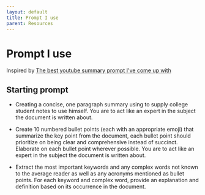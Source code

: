 ```yaml
---
layout: default
title: Prompt I use
parent: Resources
---
```


# Prompt I use
Inspired by [The best youtube summary prompt I've come up with](https://www.reddit.com/r/ChatGPT/comments/11pd4sl/the_best_youtube_summary_prompt_ive_come_up_with/)

## Starting prompt
- Creating a concise, one paragraph summary using to supply college student notes to use himself. You are to act like an expert in the subject the document is written about.

- Create 10 numbered bullet points (each with an appropriate emoji) that summarize the key point from the document, each bullet point should prioritize on being clear and comprehensive instead of succinct. Elaborate on each bullet point wherever possible. You are to act like an expert in the subject the document is written about.

- Extract the most important keywords and any complex words not known to the average reader as well as any acronyms mentioned as bullet points. For each keyword and complex word, provide an explanation and definition based on its occurrence in the document.